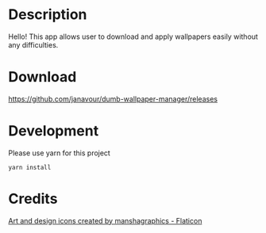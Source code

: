 # Description
Hello! This app allows user to download and apply wallpapers easily without any difficulties.

# Download
https://github.com/janavour/dumb-wallpaper-manager/releases

# Development
Please use yarn for this project

```yarn install```

# Credits
<a href="https://www.flaticon.com/free-icons/art-and-design" title="art and design icons">Art and design icons created by manshagraphics - Flaticon</a>

